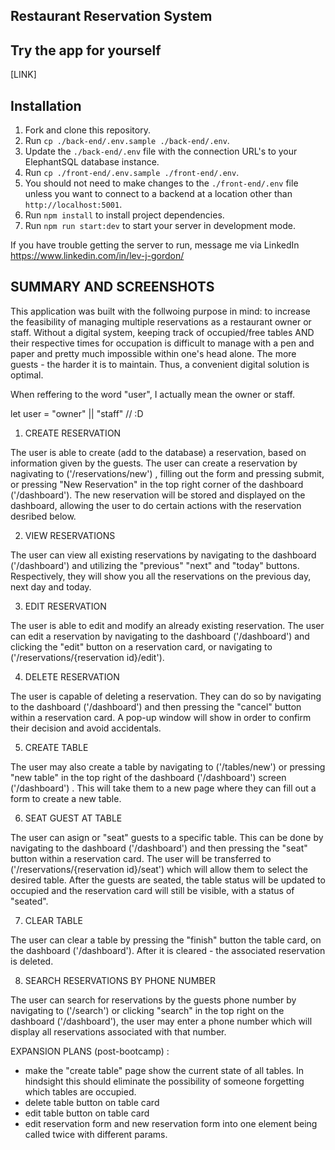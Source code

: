 ## Restaurant Reservation System


## Try the app for yourself
[LINK]

## Installation

1. Fork and clone this repository.
1. Run `cp ./back-end/.env.sample ./back-end/.env`.
1. Update the `./back-end/.env` file with the connection URL's to your ElephantSQL database instance.
1. Run `cp ./front-end/.env.sample ./front-end/.env`.
1. You should not need to make changes to the `./front-end/.env` file unless you want to connect to a backend at a location other than `http://localhost:5001`.
1. Run `npm install` to install project dependencies.
1. Run `npm run start:dev` to start your server in development mode.

If you have trouble getting the server to run, message me via LinkedIn https://www.linkedin.com/in/lev-j-gordon/


## SUMMARY AND SCREENSHOTS

This application was built with the follwoing purpose in mind: to increase the feasibility of managing multiple reservations as a restaurant owner or staff.
Without a digital system, keeping track of occupied/free tables AND their respective times for occupation is difficult to manage with a pen and paper and pretty much impossible within one's head alone. The more guests - the harder it is to maintain. Thus, a convenient digital solution is optimal. 

When reffering to the word "user", I actually mean the owner or staff.

let user = "owner" || "staff"        // :D


1. CREATE RESERVATION 

The user is able to create (add to the database) a reservation, based on information given by the guests. The user can create a reservation by nagivating to ('/reservations/new') , filling out the form and pressing submit, or pressing "New Reservation" in the top right corner of the dashboard ('/dashboard'). The new reservation will be stored and displayed on the dashboard, allowing the user to do certain actions with the reservation desribed below.

2. VIEW RESERVATIONS 

The user can view all existing reservations by navigating to the dashboard ('/dashboard') and utilizing the "previous" "next" and "today" buttons. Respectively, they will show you all the reservations on the previous day, next day and today. 

3. EDIT RESERVATION

The user is able to edit and modify an already existing reservation. The user can edit a reservation by navigating to the dashboard ('/dashboard') and clicking the "edit" button on a reservation card, or navigating to ('/reservations/{reservation id}/edit'). 

4. DELETE RESERVATION

The user is capable of deleting a reservation. They can do so by navigating to the dashboard ('/dashboard') and then pressing the "cancel" button within a reservation card. A pop-up window will show in order to confirm their decision and avoid accidentals.

5. CREATE TABLE

The user may also create a table by navigating to ('/tables/new') or pressing "new table" in the top right of the dashboard ('/dashboard') screen ('/dashboard') . This will take them to a new page where they can fill out a form to create a new table. 

6. SEAT GUEST AT TABLE

The user can asign or "seat" guests to a specific table. This can be done by navigating to the dashboard ('/dashboard') and then pressing the "seat" button within a reservation card. The user will be transferred to ('/reservations/{reservation id}/seat') which will allow them to select the desired table. After the guests are seated, the table status will be updated to occupied and the reservation card will still be visible, with a status of "seated". 

7. CLEAR TABLE

The user can clear a table by pressing the "finish" button the table card, on the dashboard ('/dashboard'). After it is cleared - the associated reservation is deleted. 

8. SEARCH RESERVATIONS BY PHONE NUMBER

The user can search for reservations by the guests phone number by navigating to ('/search') or clicking "search" in the top right on the dashboard ('/dashboard'), the user may enter a phone number which will display all reservations associated with that number.  







EXPANSION PLANS (post-bootcamp) :
- make the "create table" page show the current state of all tables. In hindsight this should eliminate the possibility of someone forgetting which tables are occupied.
- delete table button on table card
- edit table button on table card
- edit reservation form and new reservation form into one element being called twice with different params.
